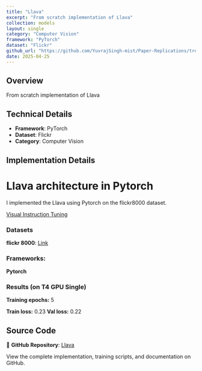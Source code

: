 ```yaml
---
title: "Llava"
excerpt: "From scratch implementation of Llava"
collection: models
layout: single
category: "Computer Vision"
framework: "PyTorch"
dataset: "Flickr"
github_url: "https://github.com/YuvrajSingh-mist/Paper-Replications/tree/master/Llava"
date: 2025-04-25
---
```


## Overview
From scratch implementation of Llava

## Technical Details
- **Framework**: PyTorch
- **Dataset**: Flickr
- **Category**: Computer Vision

## Implementation Details

# Llava architecture in Pytorch

I implemented the Llava using Pytorch on the flickr8000 dataset.

[Visual Instruction Tuning](https://arxiv.org/abs/2304.08485)

### Datasets

**flickr 8000**: [Link](https://www.kaggle.com/datasets/adityajn105/flickr8k)

### Frameworks:
**Pytorch**

### Results (on T4 GPU Single)

**Training epochs:** 5

**Train loss:** 0.23
**Val loss:** 0.22

## Source Code
📁 **GitHub Repository**: [Llava](https://github.com/YuvrajSingh-mist/Paper-Replications/tree/master/Llava)

View the complete implementation, training scripts, and documentation on GitHub.
